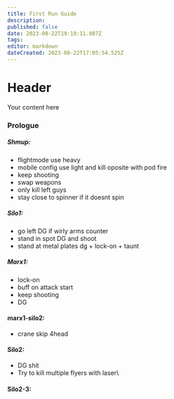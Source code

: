 ```yaml
---
title: First Run Guide
description: 
published: false
date: 2023-08-22T19:19:11.087Z
tags: 
editor: markdown
dateCreated: 2023-08-22T17:05:54.525Z
---
```


# Header
Your content here


### Prologue

##### Shmup:
- flightmode use heavy
- mobile config use light and kill oposite with pod fire
- keep shooting
- swap weapons
- only kill left guys
- stay close to spinner if it doesnt spin

##### Silo1: 
- go left DG if wirly arms counter
- stand in spot DG and shoot
- stand at metal plates dg + lock-on + taunt
				 
##### Marx1:
- lock-on 
- buff on attack start
- keep shooting
- DG

#### marx1-silo2:
- crane skip 4head

#### Silo2:
- DG shit
- Try to kill multiple flyers with laser\

#### Silo2-3:
